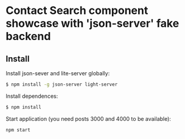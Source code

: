 # Contact Search component showcase with 'json-server' fake backend


## Install

Install json-sever and lite-server globally:
```bash
$ npm install -g json-server light-server
```

Install dependences:

```bash
$ npm install
```

Start application (you need posts 3000 and 4000 to be available):

```bash
npm start
```
